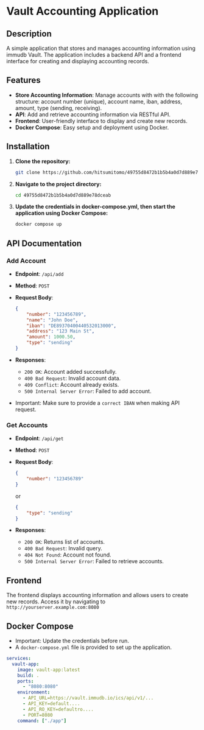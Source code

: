 # Vault Accounting Application

## Description

A simple application that stores and manages accounting information using immudb Vault. The application includes a backend API and a frontend interface for creating and displaying accounting records.

## Features

- **Store Accounting Information**: Manage accounts with with the following structure: account number (unique), account name, iban, address, amount, type (sending, receiving).
- **API**: Add and retrieve accounting information via RESTful API.
- **Frontend**: User-friendly interface to display and create new records.
- **Docker Compose**: Easy setup and deployment using Docker.

## Installation

1. **Clone the repository:**

    ```bash
    git clone https://github.com/hitsumitomo/49755d8472b1b5b4a0d7d889e78dceab.git
    ```

2. **Navigate to the project directory:**

    ```bash
    cd 49755d8472b1b5b4a0d7d889e78dceab
    ```

3. **Update the credentials in docker-compose.yml, then start the application using Docker Compose:**

    ```bash
    docker compose up
    ```

## API Documentation

### Add Account

- **Endpoint**: `/api/add`
- **Method**: `POST`
- **Request Body**:

    ```json
    {
        "number": "123456789",
        "name": "John Doe",
        "iban": "DE89370400440532013000",
        "address": "123 Main St",
        "amount": 1000.50,
        "type": "sending"
    }
    ```

- **Responses**:
    - `200 OK`: Account added successfully.
    - `400 Bad Request`: Invalid account data.
    - `409 Conflict`: Account already exists.
    - `500 Internal Server Error`: Failed to add account.
- Important: Make sure to provide a `correct IBAN` when making API request.
### Get Accounts

- **Endpoint**: `/api/get`
- **Method**: `POST`
- **Request Body**:

    ```json
    {
        "number": "123456789"
    }
    ```

    or

    ```json
    {
        "type": "sending"
    }
    ```

- **Responses**:
    - `200 OK`: Returns list of accounts.
    - `400 Bad Request`: Invalid query.
    - `404 Not Found`: Account not found.
    - `500 Internal Server Error`: Failed to retrieve accounts.

## Frontend

The frontend displays accounting information and allows users to create new records.
Access it by navigating to `http://yourserver.example.com:8080`

## Docker Compose
- Important: Update the credentials before run.
- A `docker-compose.yml` file is provided to set up the application.

```yaml
services:
  vault-app:
    image: vault-app:latest
    build: .
    ports:
      - "8080:8080"
    environment:
      - API_URL=https://vault.immudb.io/ics/api/v1/...
      - API_KEY=default....
      - API_RO_KEY=defaultro....
      - PORT=8080
    command: ["./app"]
```

